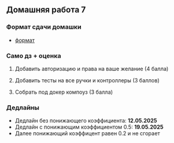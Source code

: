 ## Домашняя работа 7


### Формат сдачи домашки

- [формат](../../docs/homework-flow.md)


### Само дз + оценка

1) Добавить авторизацию и права на ваше желание (4 балла)

2) Добавить тесты на все ручки и контроллеры (3 баллов)

3) Собрать под докер компоуз (3 балла)


### Дедлайны

- Дедлайн без понижающего коэффициента: **12.05.2025**
- Дедлайн с понижающим коэффициентом 0.5: **19.05.2025**
- Далее понижающий коэффицент равен 0.2 и не сгорает
